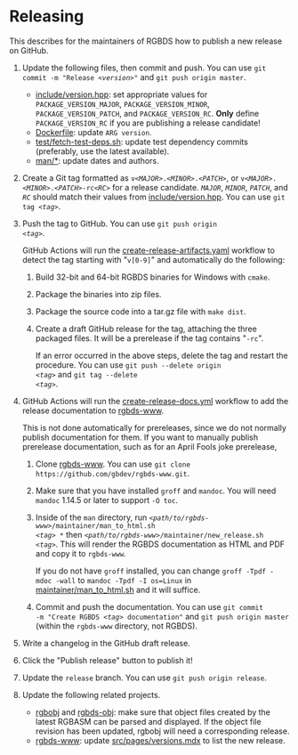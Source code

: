 # Releasing

This describes for the maintainers of RGBDS how to publish a new release on
GitHub.

1. Update the following files, then commit and push.
   You can use <code>git commit -m "Release <i>&lt;version&gt;</i>"</code> and `git push origin master`.

   - [include/version.hpp](include/version.hpp): set appropriate values for `PACKAGE_VERSION_MAJOR`,
     `PACKAGE_VERSION_MINOR`, `PACKAGE_VERSION_PATCH`, and `PACKAGE_VERSION_RC`.
     **Only** define `PACKAGE_VERSION_RC` if you are publishing a release candidate!
   - [Dockerfile](Dockerfile): update `ARG version`.
   - [test/fetch-test-deps.sh](test/fetch-test-deps.sh): update test dependency commits
     (preferably, use the latest available).
   - [man/\*](man/): update dates and authors.

2. Create a Git tag formatted as <code>v<i>&lt;MAJOR&gt;</i>.<i>&lt;MINOR&gt;</i>.<i>&lt;PATCH&gt;</i></code>,
   or <code>v<i>&lt;MAJOR&gt;</i>.<i>&lt;MINOR&gt;</i>.<i>&lt;PATCH&gt;</i>-rc<i>&lt;RC&gt;</i></code>
   for a release candidate. <code><i>MAJOR</i></code>, <code><i>MINOR</i></code>,
   <code><i>PATCH</i></code>, and <code><i>RC</i></code> should match their values from
   [include/version.hpp](include/version.hpp). You can use <code>git tag <i>&lt;tag&gt;</i></code>.

3. Push the tag to GitHub. You can use <code>git push origin <i>&lt;tag&gt;</i></code>.

   GitHub Actions will run the [create-release-artifacts.yaml](.github/workflows/create-release-artifacts.yaml)
   workflow to detect the tag starting with "`v[0-9]`" and automatically do the following:

   1. Build 32-bit and 64-bit RGBDS binaries for Windows with `cmake`.

   2. Package the binaries into zip files.

   3. Package the source code into a tar.gz file with `make dist`.

   4. Create a draft GitHub release for the tag, attaching the three
      packaged files. It will be a prerelease if the tag contains "`-rc`".

      If an error occurred in the above steps, delete the tag and restart the
      procedure. You can use <code>git push --delete origin <i>&lt;tag&gt;</i></code> and
      <code>git tag --delete <i>&lt;tag&gt;</i></code>.

4. GitHub Actions will run the [create-release-docs.yml](.github/workflows/create-release-docs.yml)
   workflow to add the release documentation to [rgbds-www](https://github.com/gbdev/rgbds-www).

   This is not done automatically for prereleases, since we do not normally publish documentation
   for them. If you want to manually publish prerelease documentation, such as for an April Fools
   joke prerelease,

   1. Clone [rgbds-www](https://github.com/gbdev/rgbds-www). You can use
      `git clone https://github.com/gbdev/rgbds-www.git`.

   2. Make sure that you have installed `groff` and `mandoc`. You will
      need `mandoc` 1.14.5 or later to support `-O toc`.

   3. Inside of the `man` directory, run <code><i>&lt;path/to/rgbds-www&gt;</i>/maintainer/man_to_html.sh <i>&lt;tag&gt;</i> *</code> then <code><i>&lt;path/to/rgbds-www&gt;</i>/maintainer/new_release.sh <i>&lt;tag&gt;</i></code>.
      This will render the RGBDS documentation as HTML and PDF and copy it to
      `rgbds-www`.

      If you do not have `groff` installed, you can change
      `groff -Tpdf -mdoc -wall` to `mandoc -Tpdf -I os=Linux` in
      [maintainer/man_to_html.sh](https://github.com/gbdev/rgbds-www/blob/master/maintainer/man_to_html.sh)
      and it will suffice.

   4. Commit and push the documentation. You can use <code>git commit -m
      "Create RGBDS <i>&lt;tag&gt;</i> documentation"</code> and `git push origin master`
      (within the `rgbds-www` directory, not RGBDS).

5. Write a changelog in the GitHub draft release.

6. Click the "Publish release" button to publish it!

7. Update the `release` branch. You can use `git push origin release`.

8. Update the following related projects.

   - [rgbobj](https://github.com/gbdev/rgbobj) and [rgbds-obj](https://github.com/gbdev/rgbds-obj):
     make sure that object files created by the latest RGBASM can be parsed and displayed.
     If the object file revision has been updated, rgbobj will need a corresponding release.
   - [rgbds-www](https://github.com/gbdev/rgbds-www): update
     [src/pages/versions.mdx](https://github.com/gbdev/rgbds-www/blob/master/src/pages/versions.mdx)
     to list the new release.
